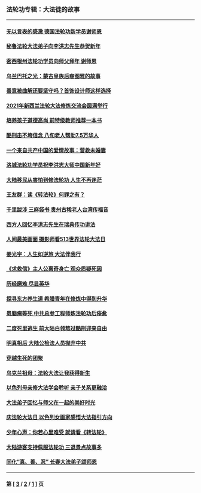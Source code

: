 ### 法轮功专辑：大法徒的故事
---
#### [无以言表的感激 德国法轮功新学员谢师恩](../../pages/nf1147481/n13543790.md?03190430) 
#### [秘鲁法轮大法弟子向李洪志先生恭贺新年](../../pages/nf1147481/n13540182.md?03190430) 
#### [密西根州法轮功学员向师父拜年 谢师恩](../../pages/nf1147481/n13538183.md?03190430) 
#### [乌兰巴托之光：蒙古皇族后裔图雅的故事](../../pages/nf1147481/n13155759.md?03190430) 
#### [善意被曲解还要坚守吗？首饰设计师这样选择](../../pages/nf1147481/n13077575.md?03190430) 
#### [2021年新西兰法轮大法修炼交流会圆满举行](../../pages/nf1147481/n13033149.md?03190430) 
#### [培养孩子道德高尚 前特级教师推荐一本书](../../pages/nf1147481/n12938640.md?03190430) 
#### [酷刑击不垮信念 八旬老人帮助7.5万华人](../../pages/nf1147481/n12880712.md?03190430) 
#### [一个来自共产中国的爱情故事：营救未婚妻](../../pages/nf1147481/n12778386.md?03190430) 
#### [洛城法轮功学员祝李洪志大师中国新年好](../../pages/nf1147481/n12724685.md?03190430) 
#### [大陆移民从害怕到修法轮功 人生不再迷茫](../../pages/nf1147481/n12414325.md?03190430) 
#### [王友群：读《转法轮》何罪之有？](../../pages/nf1147481/n12408647.md?03190430) 
#### [千里跋涉 三麻袋书 贵州古稀老人台湾传福音](../../pages/nf1147481/n12198750.md?03190430) 
#### [西方人回忆李洪志先生在瑞典传功讲法](../../pages/nf1147481/n12099607.md?03190430) 
#### [人间最美画面 摄影师看513世界法轮大法日](../../pages/nf1147481/n12094118.md?03190430) 
#### [姜光宇：人生如逆旅 大法伴我行](../../pages/nf1147481/n12088664.md?03190430) 
#### [《求救信》主人公离奇身亡 观众质疑死因](../../pages/nf1147481/n11845215.md?03190430) 
#### [历经磨难 尽显英华](../../pages/nf1147481/n11723297.md?03190430) 
#### [探寻东方养生道 希腊青年在修炼中得到升华](../../pages/nf1147481/n11494502.md?03190430) 
#### [患脑瘤等死 中共总参工程师炼法轮功后痊愈](../../pages/nf1147481/n11466682.md?03190430) 
#### [二度死里逃生 前大陆白领熬过酷刑迎来自由](../../pages/nf1147481/n11368594.md?03190430) 
#### [明真相后 大陆公检法人员抛弃中共](../../pages/nf1147481/n11358618.md?03190430) 
#### [穿越生死的团聚](../../pages/nf1147481/n11258922.md?03190430) 
#### [乌克兰祖母：法轮大法让我获得新生](../../pages/nf1147481/n11269457.md?03190430) 
#### [以色列母亲修大法学会聆听 亲子关系更融洽](../../pages/nf1147481/n11268195.md?03190430) 
#### [大法弟子回忆与师父在一起的美好时光](../../pages/nf1147481/n11267759.md?03190430) 
#### [庆法轮大法日 以色列女画家感悟大法指引方向](../../pages/nf1147481/n11267735.md?03190430) 
#### [少年心声：你若心里难受 就请看《转法轮》](../../pages/nf1147481/n11267496.md?03190430) 
#### [大陆游客支持佩服法轮功 三退景点故事多](../../pages/nf1147481/n11267378.md?03190430) 
#### [同化“真、善、忍” 长春大法弟子颂师恩](../../pages/nf1147481/n11266497.md?03190430) 

---
#### 第 [ [3](./3.md?03190430) / [2](./2.md?03190430) / [1](./1.md?03190430) ] 页
